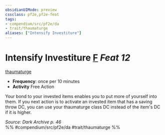 ```yaml
---
obsidianUIMode: preview
cssclass: pf2e,pf2e-feat
tags:
- compendium/src/pf2e/da
- trait/thaumaturge
aliases: ["Intensify Investiture"]
---
```

# Intensify Investiture  [F](rules/core-rulebook/chapter-9-playing-the-game.md#Actions "Free Action") *Feat 12*  
[thaumaturge](rules/traits/thaumaturge-da.md "Thaumaturge Class Trait")  

- **Frequency**: once per 10 minutes
- **Activity** Free Action

Your bond to your invested items enables you to put more of yourself into them. If you next action is to activate an invested item that has a saving throw DC, you can use your thaumaturge class DC instead of the item's DC if it is higher.

*Source: Dark Archive p. 46*  
%% #compendium/src/pf2e/da #trait/thaumaturge %%